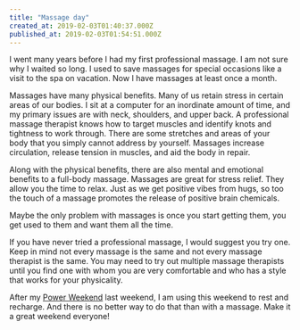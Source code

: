 ```yaml
---
title: "Massage day"
created_at: 2019-02-03T01:40:37.000Z
published_at: 2019-02-03T01:54:51.000Z
---
```

I went many years before I had my first professional massage. I am not sure why I waited so long. I used to save massages for special occasions like a visit to the spa on vacation. Now I have massages at least once a month.

Massages have many physical benefits. Many of us retain stress in certain areas of our bodies. I sit at a computer for an inordinate amount of time, and my primary issues are with neck, shoulders, and upper back. A professional massage therapist knows how to target muscles and identify knots and tightness to work through. There are some stretches and areas of your body that you simply cannot address by yourself. Massages increase circulation, release tension in muscles, and aid the body in repair. 

Along with the physical benefits, there are also mental and emotional benefits to a full-body massage. Massages are great for stress relief. They allow you the time to relax. Just as we get positive vibes from hugs, so too the touch of a massage promotes the release of positive brain chemicals. 

Maybe the only problem with massages is once you start getting them, you get used to them and want them all the time.

If you have never tried a professional massage, I would suggest you try one. Keep in mind not every massage is the same and not every massage therapist is the same. You may need to try out multiple massage therapists until you find one with whom you are very comfortable and who has a style that works for your physicality.

After my [Power Weekend](https://200wordsaday.com/words/power-weekend-57635c4c534015adb) last weekend, I am using this weekend to rest and recharge. And there is no better way to do that than with a massage. Make it a great weekend everyone!
